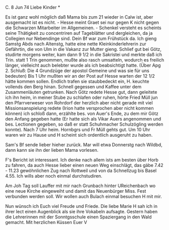  C. 8 Jun 74
Liebe Kinder <Fried>*

Es ist ganz wohl möglich daß Mama bis zum 21 wieder in Calw ist, aber ausgemacht ist es nicht. - Hesse meint Graet sei nur gegen K nicht gegen die Schwarzen Mitarbeiter im Allgemeinen. - Schenkel versteht es scheints seine Thätigkeit zu concentriren auf Tageblätter und dergleichen, da ja Collegien nur Nebendinge sind. Dein Bf war zum Frühstück da. Ich gieng Samstg Abds nach Altenstg, hatte eine nette Kleinkinderlehrerin zur Gefährtin, die von Ulm in die Vakanz zur Mutter gieng. Schlief gut bei Götz, studirte morgens weiter, kam dann 9 1/2 in die Sakristei und merkte daß ich Trin. statt 1 Trin genommen, mußte also rasch umsatteln, wodurch es freilich länger, vielleicht auch belebter wurde als ich beabsichtigt hatte. (Über Apg 2. Schluß: Die 4 Grundzüge der apostol Gemeine und was sie für uns bedeuten) Bis 1 Uhr mußten wir an der Post auf Hesse warten der 12 1/2 hätte kommen sollen. Endlich trafen sie staubbedeckt ein, H. keuchte vollends den Berg hinan. Schnell gegessen und Kaffee unter dem Zusammenläuten getrunken. Nach Götz redete Hesse gut, dann geleitete ich ihn heim, in meiner Stube zu schlafen oder ruhen, hörte Fried Müll jun den Pfarrverweser von Rohrdorf der herzlich aber nicht gerade mit viel Missionsanspielung redete (Irion hatte versprochen aber nicht kommen können) ich schloß dann, erzählte bes. von Auer's Ende, zu dem mir Götz den Anfang gegeben hatte (Er hatte sich als Vikar Auers angenommen und bes. Lectionen gegeben, so daß er statt Schuhmacher Schulzögling werden konnte). Nach 7 Uhr heim. Hornbgrs und Fr Müll gehts gut. Um 10 Uhr waren wir zu Hause und H scheint sich ordentlich ausgeruht zu haben.

Sam's Bf sende lieber hieher zurück. Mar will etwa Donnerstg nach Wildbd, dann kann sie ihn der lieben Mama vorlesen.

F's Bericht ist interessant. Ich denke nach allem ists am besten über Horb zu fahren, da auch Hesse lieber einen neuen Weg einschlägt, das gäbe 7.42 - 11.23 gewöhnlichen Zug nach Rottweil und von da Schnellzug bis Basel 4.55. Ich wills aber noch einmal durchstudiren.

Am Joh Tag soll Lauffer mit mir nach Grunbach hinter UReichenbach wo eine neue Kirche eingeweiht und damit das Neuenbürger Miss. Fest verbunden werden soll. Wir wollen auch Bulach einmal besuchen H mit mir.

Nun wünsch ich Euch viel Freude und Friede. Die liebe Marie H sah ich in ihrer lect einen Augenblick als sie ihre Vokabeln aufsagte. Gestern haben die Lehrerinnen mit der Sonntgsschule einen Spaziergang in den Wald gemacht. Mit herzlichen Küssen
 Euer V
